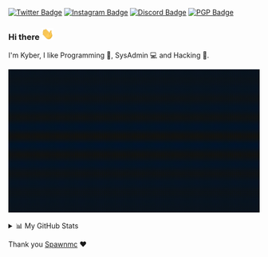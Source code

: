 [![Twitter Badge](https://img.shields.io/badge/-@kyb3rcipher-f9e968?style=flat-square&labelColor=1f2229&logo=twitter&logoColor=white)](https://twitter.com/intent/follow?screen_name=gaelkrz)
[![Instagram Badge](https://img.shields.io/badge/-@kyb3rcipher-f9e968?style=flat-square&labelColor=1f2229&logo=instagram&logoColor=white)](https://www.instagram.com/kyb3rcipher)
[![Discord Badge](https://img.shields.io/badge/-@kyb3rcipher-f9e968?style=flat-square&labelColor=1f2229&logo=discord&logoColor=white)]()
[![PGP Badge](https://img.shields.io/keybase/pgp/kyb3rcipher?style=flat-square&labelColor=1f2229&logo=keybase&logoColor=white&color=f9e968)](https://keybase.io/kyb3rcipher)
### Hi there <img src="hand.gif" width="25px">

I'm Kyber, I like Programming :blue_book:, SysAdmin :computer: and Hacking :angel:.

![Banner](banner.gif)

<details>
<summary>📊 My GitHub Stats</summary>
<br>

![GitHub Stats](https://github-readme-stats.vercel.app/api?username=kyb3rcipher&show_icons=true&theme=tokyonight&include_all_commits=false)
![GitHub Top](https://github-readme-stats.vercel.app/api/top-langs/?username=kyb3rcipher&show_icons=true&include_all_commits=true&hide_border=false&theme=tokyonight&layout=compact)

<a href="https://gitstats.me/kyb3rcipher" target="_blank">My Git Stats</a>

<a href="https://skyline.github.com/kyb3rcipher/2021" target="_blank">My GitHub 2021 Skyline</a>

<b>Note:</b> These metrics do not take into account my other repositories hosted by [kyb3r alt](https://github.com/kyb3rcipheralt). The top languages is only a metric of the languages my public code consists of and doesn't reflect experience or skill level.

<details>
  <summary>🔥 My GitHub Streaks</summary>
  <br>
    <img src="https://github-readme-streak-stats.herokuapp.com?user=kyb3rcipher&theme=tokyonight&date_format=M%20j%5B%2C%20Y%5D&fire=EC0101" height="192px"/>
</details>

</details>

Thank you [Spawnmc](https://github.com/spawmc) :heart:
